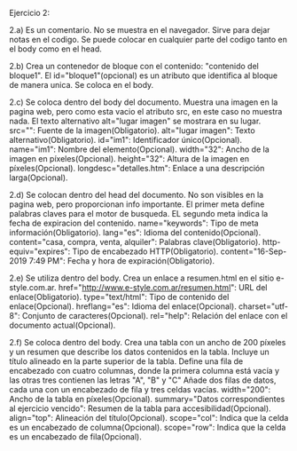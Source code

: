 Ejercicio 2:

2.a) 
Es un comentario. No se muestra en el navegador. Sirve para dejar notas en el codigo. Se puede colocar en cualquier parte del codigo tanto en el body como en el head.

2.b)
Crea un contenedor de bloque con el contenido: "contenido del bloque1". El id="bloque1"(opcional) es un atributo que identifica al bloque de manera unica. Se coloca en el body. 

2.c)
Se coloca dentro del body del documento. Muestra una imagen en la pagina web, pero como esta vacio el atributo src, en este caso no muestra nada. El texto alternativo alt="lugar imagen" se mostrara en su lugar. 
src="": Fuente de la imagen(Obligatorio).
alt="lugar imagen": Texto alternativo(Obligatorio).
id="im1": Identificador único(Opcional).
name="im1": Nombre del elemento(Opcional).
width="32": Ancho de la imagen en píxeles(Opcional).
height="32": Altura de la imagen en píxeles(Opcional).
longdesc="detalles.htm": Enlace a una descripción larga(Opcional).

2.d)
Se colocan dentro del head del documento. No son visibles en la pagina web, pero proporcionan info importante.
El primer meta define palabras claves para el motor de busqueda. EL segundo meta indica la fecha de expiracion del contenido.
name="keywords": Tipo de meta información(Obligatorio).
lang="es": Idioma del contenido(Opcional).
content="casa, compra, venta, alquiler": Palabras clave(Obligatorio).
http-equiv="expires": Tipo de encabezado HTTP(Obligatorio).
content="16-Sep-2019 7:49 PM": Fecha y hora de expiración(Obligatorio).

2.e)
Se utiliza dentro del body. Crea un enlace a resumen.html en el sitio e-style.com.ar.
href="http://www.e-style.com.ar/resumen.html": URL del enlace(Obligatorio).
type="text/html": Tipo de contenido del enlace(Opcional).
hreflang="es": Idioma del enlace(Opcional).
charset="utf-8": Conjunto de caracteres(Opcional).
rel="help": Relación del enlace con el documento actual(Opcional).

2.f)
Se coloca dentro del body. Crea una tabla con un ancho de 200 píxeles y un resumen que describe los datos contenidos en la tabla. Incluye un título alineado en la parte superior de la tabla. Define una fila de encabezado con cuatro columnas, donde la primera columna está vacía y las otras tres contienen las letras "A", "B" y "C" Añade dos filas de datos, cada una con un encabezado de fila y tres celdas vacías.
width="200": Ancho de la tabla en píxeles(Opcional).
summary="Datos correspondientes al ejercicio vencido": Resumen de la tabla para accesibilidad(Opcional).
align="top": Alineación del título(Opcional).
scope="col": Indica que la celda es un encabezado de columna(Opcional).
scope="row": Indica que la celda es un encabezado de fila(Opcional).